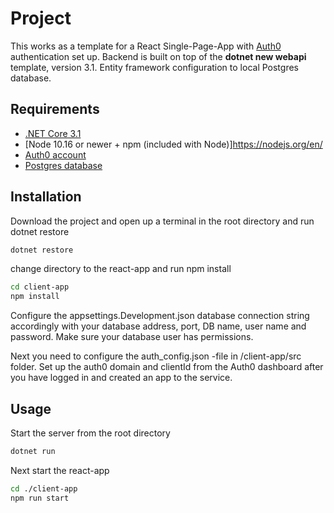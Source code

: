 # Project
This works as a template for a React Single-Page-App with [Auth0](https://auth0.com/) authentication set up.
Backend is built on top of the **dotnet new webapi** template, version 3.1. Entity framework configuration to local Postgres database.

## Requirements
- [.NET Core 3.1](https://dotnet.microsoft.com/download)
- [Node 10.16 or newer + npm (included with Node)]https://nodejs.org/en/
- [Auth0 account](https://auth0.com/)
- [Postgres database](https://www.postgresql.org/)

## Installation
Download the project and open up a terminal in the root directory
and run dotnet restore

```bash
dotnet restore
```
change directory to the react-app and run npm install
```bash
cd client-app
npm install
```
Configure the appsettings.Development.json database connection string accordingly with your database address, port, DB name, user name and password.
Make sure your database user has permissions.

Next you need to configure the auth_config.json -file in /client-app/src folder.
Set up the auth0 domain and clientId from the Auth0 dashboard after you have logged in and created an app to the service.
## Usage
Start the server from the root directory
```bash
dotnet run
```
Next start the react-app
```bash
cd ./client-app
npm run start
```